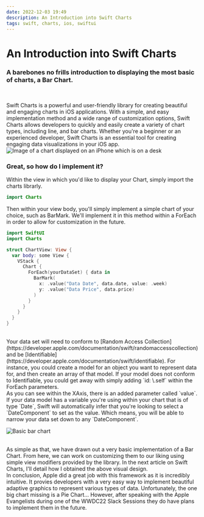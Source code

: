 ```yaml
---
date: 2022-12-03 19:49
description: An Introduction into Swift Charts
tags: swift, charts, ios, swiftui
---
```


# An Introduction into Swift Charts

### A barebones no frills introduction to displaying the most basic of charts, a Bar Chart.

<br/>

Swift Charts is a powerful and user-friendly library for creating beautiful and engaging charts in iOS applications. With a simple, and easy implementation method and a wide range of customization options, Swift Charts allows developers to quickly and easily create a variety of chart types, including line, and bar charts. Whether you're a beginner or an experienced developer, Swift Charts is an essential tool for creating engaging data visualizations in your iOS app.
![Image of a chart displayed on an iPhone which is on a desk](https://miro.medium.com/max/1400/1*eBbVaymJUGsTIyRsfv_xbg.webp)

### Great, so how do I implement it?
Within the view in which you'd like to display your Chart, simply import the charts librarly.

```swift
import Charts
```

Then within your view body, you'll simply implement a simple chart of your choice, such as BarMark. We'll implement it in this method within a ForEach in order to allow for customization in the future.

```swift
import SwiftUI
import Charts

struct ChartView: View {
  var body: some View {
    VStack {
      Chart {
        ForEach(yourDataSet) { data in
          BarMark(
            x: .value("Data Date", data.date, value: .week)
            y: .value("Data Price", data.price)
          )
        }
      }
    }
  }
}

```
<br/>
Your data set will need to conform to [Random Access Collection](https://developer.apple.com/documentation/swift/randomaccesscollection) and be [Identifiable](https://developer.apple.com/documentation/swift/identifiable). For instance, you could create a model for an object you want to represent data for, and then create an array of that model. If your model does not conform to Identifiable, you could get away with simply adding `id: \.self` within the ForEach parameters.

<br/>
As you can see within the XAxis, there is an added parameter called `value`. If your data model has a variable you're using within your chart that is of type `Date`, Swift will automatically infer that you're looking to select a `DateComponent` to set as the value. Which means, you will be able to narrow your data set down to any `DateComponent`.

![Basic bar chart](https://miro.medium.com/max/1400/1*USmHHa9QdYLbX75xmqRK_w.webp)

<br/>
As simple as that, we have drawn out a very basic implementation of a Bar Chart. From here, we can work on customizing them to our liking using simple view modifiers provided by the library. In the next article on Swift Charts, I'll detail how I obtained the above visual design.

<br/>
In conclusion, Apple did a great job with this framework as it is incredibly intuitive. It provies developers with a very easy way to implement beautiful adaptive graphics to represent various types of data. Unfortunately, the one big chart missing is a Pie Chart… However, after speaking with the Apple Evangelists during one of the WWDC22 Slack Sessions they do have plans to implement them in the future.
